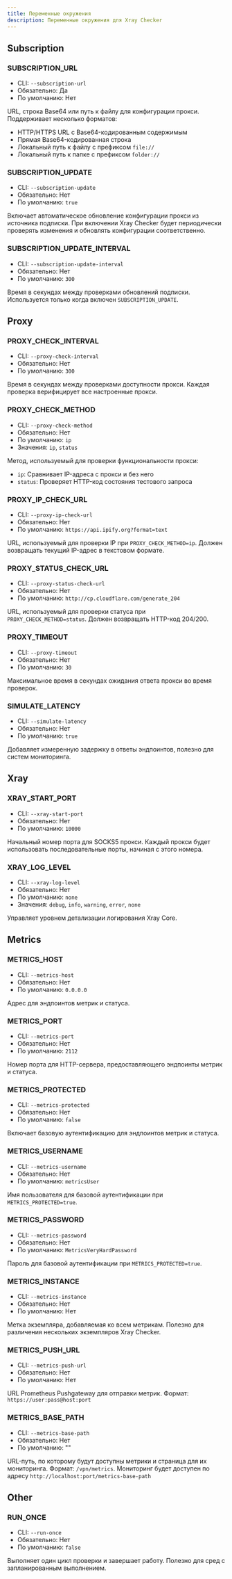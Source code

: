 ```yaml
---
title: Переменные окружения
description: Переменные окружения для Xray Checker
---
```


## Subscription

### SUBSCRIPTION_URL

- CLI: `--subscription-url`
- Обязательно: Да
- По умолчанию: Нет

URL, строка Base64 или путь к файлу для конфигурации прокси. Поддерживает несколько форматов:

- HTTP/HTTPS URL с Base64-кодированным содержимым
- Прямая Base64-кодированная строка
- Локальный путь к файлу с префиксом `file://`
- Локальный путь к папке с префиксом `folder://`

### SUBSCRIPTION_UPDATE

- CLI: `--subscription-update`
- Обязательно: Нет
- По умолчанию: `true`

Включает автоматическое обновление конфигурации прокси из источника подписки. При включении Xray Checker будет периодически проверять изменения и обновлять конфигурации соответственно.

### SUBSCRIPTION_UPDATE_INTERVAL

- CLI: `--subscription-update-interval`
- Обязательно: Нет
- По умолчанию: `300`

Время в секундах между проверками обновлений подписки. Используется только когда включен `SUBSCRIPTION_UPDATE`.

## Proxy

### PROXY_CHECK_INTERVAL

- CLI: `--proxy-check-interval`
- Обязательно: Нет
- По умолчанию: `300`

Время в секундах между проверками доступности прокси. Каждая проверка верифицирует все настроенные прокси.

### PROXY_CHECK_METHOD

- CLI: `--proxy-check-method`
- Обязательно: Нет
- По умолчанию: `ip`
- Значения: `ip`, `status`

Метод, используемый для проверки функциональности прокси:

- `ip`: Сравнивает IP-адреса с прокси и без него
- `status`: Проверяет HTTP-код состояния тестового запроса

### PROXY_IP_CHECK_URL

- CLI: `--proxy-ip-check-url`
- Обязательно: Нет
- По умолчанию: `https://api.ipify.org?format=text`

URL, используемый для проверки IP при `PROXY_CHECK_METHOD=ip`. Должен возвращать текущий IP-адрес в текстовом формате.

### PROXY_STATUS_CHECK_URL

- CLI: `--proxy-status-check-url`
- Обязательно: Нет
- По умолчанию: `http://cp.cloudflare.com/generate_204`

URL, используемый для проверки статуса при `PROXY_CHECK_METHOD=status`. Должен возвращать HTTP-код 204/200.

### PROXY_TIMEOUT

- CLI: `--proxy-timeout`
- Обязательно: Нет
- По умолчанию: `30`

Максимальное время в секундах ожидания ответа прокси во время проверок.

### SIMULATE_LATENCY

- CLI: `--simulate-latency`
- Обязательно: Нет
- По умолчанию: `true`

Добавляет измеренную задержку в ответы эндпоинтов, полезно для систем мониторинга.

## Xray

### XRAY_START_PORT

- CLI: `--xray-start-port`
- Обязательно: Нет
- По умолчанию: `10000`

Начальный номер порта для SOCKS5 прокси. Каждый прокси будет использовать последовательные порты, начиная с этого номера.

### XRAY_LOG_LEVEL

- CLI: `--xray-log-level`
- Обязательно: Нет
- По умолчанию: `none`
- Значения: `debug`, `info`, `warning`, `error`, `none`

Управляет уровнем детализации логирования Xray Core.

## Metrics

### METRICS_HOST

- CLI: `--metrics-host`
- Обязательно: Нет
- По умолчанию: `0.0.0.0`

Адрес для эндпоинтов метрик и статуса.

### METRICS_PORT

- CLI: `--metrics-port`
- Обязательно: Нет
- По умолчанию: `2112`

Номер порта для HTTP-сервера, предоставляющего эндпоинты метрик и статуса.

### METRICS_PROTECTED

- CLI: `--metrics-protected`
- Обязательно: Нет
- По умолчанию: `false`

Включает базовую аутентификацию для эндпоинтов метрик и статуса.

### METRICS_USERNAME

- CLI: `--metrics-username`
- Обязательно: Нет
- По умолчанию: `metricsUser`

Имя пользователя для базовой аутентификации при `METRICS_PROTECTED=true`.

### METRICS_PASSWORD

- CLI: `--metrics-password`
- Обязательно: Нет
- По умолчанию: `MetricsVeryHardPassword`

Пароль для базовой аутентификации при `METRICS_PROTECTED=true`.

### METRICS_INSTANCE

- CLI: `--metrics-instance`
- Обязательно: Нет
- По умолчанию: Нет

Метка экземпляра, добавляемая ко всем метрикам. Полезно для различения нескольких экземпляров Xray Checker.

### METRICS_PUSH_URL

- CLI: `--metrics-push-url`
- Обязательно: Нет
- По умолчанию: Нет

URL Prometheus Pushgateway для отправки метрик. Формат: `https://user:pass@host:port`

### METRICS_BASE_PATH

- CLI: `--metrics-base-path`
- Обязательно: Нет
- По умолчанию: ""

URL-путь, по которому будут доступны метрики и страница для их мониторинга. Формат: `/vpn/metrics`. Мониторинг будет доступен по адресу `http://localhost:port/metrics-base-path`

## Other

### RUN_ONCE

- CLI: `--run-once`
- Обязательно: Нет
- По умолчанию: `false`

Выполняет один цикл проверки и завершает работу. Полезно для сред с запланированным выполнением.
